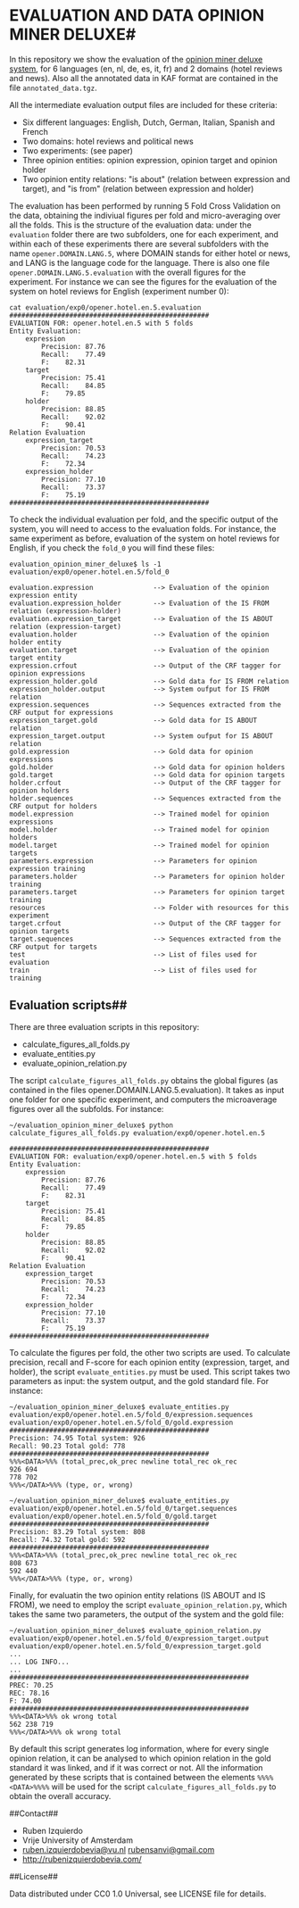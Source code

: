 # EVALUATION AND DATA OPINION MINER DELUXE#

In this repository we show the evaluation of the [opinion miner deluxe system](https://github.com/rubenIzquierdo/opinion_miner_deluxePP), for 6 languages (en, nl, de, es, it, fr) and 2 domains (hotel reviews and news).
Also all the annotated data in KAF format are contained in the file `annotated_data.tgz`.

All the intermediate evaluation output files are included for these criteria:

+ Six different languages: English, Dutch, German, Italian, Spanish and French
+ Two domains: hotel reviews and political news
+ Two experiments: (see paper)
+ Three opinion entities: opinion expression, opinion target and opinion holder
+ Two opinion entity relations: "is about" (relation between expression and target), and "is from" (relation between expression and holder)

The evaluation has been performed by running 5 Fold Cross Validation on the data, obtaining the indiviual figures per fold and micro-averaging over all the folds. This is the structure
of the evaluation data: under the `evaluation` folder there are two subfolders, one for each experiment, and within each of these experiments there are several subfolders with the
name `opener.DOMAIN.LANG.5`, where DOMAIN stands for either hotel or news, and LANG is the language code for the language. There is also one file `opener.DOMAIN.LANG.5.evaluation` with
the overall figures for the experiment. For instance we can see the figures for the evaluation of the system on hotel reviews for English (experiment number 0):
```shell
cat evaluation/exp0/opener.hotel.en.5.evaluation 
##################################################
EVALUATION FOR: opener.hotel.en.5 with 5 folds
Entity Evaluation:
	expression
		Precision: 87.76
		Recall:    77.49
		F:    82.31
	target
		Precision: 75.41
		Recall:    84.85
		F:    79.85
	holder
		Precision: 88.85
		Recall:    92.02
		F:    90.41
Relation Evaluation
	expression_target
		Precision: 70.53
		Recall:    74.23
		F:    72.34
	expression_holder
		Precision: 77.10
		Recall:    73.37
		F:    75.19
##################################################
```

To check the individual evaluation per fold, and the specific output of the system, you will need to access to the evaluation folds. For instance, the same experiment as before, evaluation
of the system on hotel reviews for English, if you check the `fold_0` you will find these files:
```
evaluation_opinion_miner_deluxe$ ls -1 evaluation/exp0/opener.hotel.en.5/fold_0

evaluation.expression               --> Evaluation of the opinion expression entity
evaluation.expression_holder        --> Evaluation of the IS FROM relation (expression-holder)
evaluation.expression_target        --> Evaluation of the IS ABOUT relation (expression-target)
evaluation.holder                   --> Evaluation of the opinion holder entity
evaluation.target                   --> Evaluation of the opinion target entity
expression.crfout                   --> Output of the CRF tagger for opinion expressions
expression_holder.gold              --> Gold data for IS FROM relation
expression_holder.output            --> System oufput for IS FROM relation
expression.sequences                --> Sequences extracted from the CRF output for expressions
expression_target.gold              --> Gold data for IS ABOUT relation
expression_target.output            --> System oufput for IS ABOUT relation
gold.expression                     --> Gold data for opinion expressions
gold.holder                         --> Gold data for opinion holders
gold.target                         --> Gold data for opinion targets
holder.crfout                       --> Output of the CRF tagger for opinion holders
holder.sequences                    --> Sequences extracted from the CRF output for holders
model.expression                    --> Trained model for opinion expressions
model.holder                        --> Trained model for opinion holders
model.target                        --> Trained model for opinion targets
parameters.expression               --> Parameters for opinion expression training
parameters.holder                   --> Parameters for opinion holder training
parameters.target                   --> Parameters for opinion target training
resources                           --> Folder with resources for this experiment
target.crfout                       --> Output of the CRF tagger for opinion targets
target.sequences                    --> Sequences extracted from the CRF output for targets
test                                --> List of files used for evaluation
train                               --> List of files used for training
```

## Evaluation scripts##

There are three evaluation scripts in this repository:

+ calculate_figures_all_folds.py
+ evaluate_entities.py
+ evaluate_opinion_relation.py

The script `calculate_figures_all_folds.py` obtains the global figures (as contained in the files opener.DOMAIN.LANG.5.evaluation). It takes as input one
folder for one specific experiment, and computers the microaverage figures over all the subfolds. For instance:
```shell
~/evaluation_opinion_miner_deluxe$ python calculate_figures_all_folds.py evaluation/exp0/opener.hotel.en.5

##################################################
EVALUATION FOR: evaluation/exp0/opener.hotel.en.5 with 5 folds
Entity Evaluation:
	expression
		Precision: 87.76
		Recall:    77.49
		F:    82.31
	target
		Precision: 75.41
		Recall:    84.85
		F:    79.85
	holder
		Precision: 88.85
		Recall:    92.02
		F:    90.41
Relation Evaluation
	expression_target
		Precision: 70.53
		Recall:    74.23
		F:    72.34
	expression_holder
		Precision: 77.10
		Recall:    73.37
		F:    75.19
##################################################
```

To calculate the figures per fold, the other two scripts are used. To calculate precision, recall and F-score for each opinion entity (expression, target, and holder), the script `evaluate_entities.py` must be used. This script
takes two parameters as input: the system output, and the gold standard file. For instance:
```
~/evaluation_opinion_miner_deluxe$ evaluate_entities.py evaluation/exp0/opener.hotel.en.5/fold_0/expression.sequences evaluation/exp0/opener.hotel.en.5/fold_0/gold.expression 
##################################################
Precision: 74.95 Total system: 926
Recall: 90.23 Total gold: 778
##################################################
%%%<DATA>%%% (total_prec,ok_prec newline total_rec ok_rec
926 694
778 702
%%%</DATA>%%% (type, or, wrong)

~/evaluation_opinion_miner_deluxe$ evaluate_entities.py evaluation/exp0/opener.hotel.en.5/fold_0/target.sequences evaluation/exp0/opener.hotel.en.5/fold_0/gold.target 
##################################################
Precision: 83.29 Total system: 808
Recall: 74.32 Total gold: 592
##################################################
%%%<DATA>%%% (total_prec,ok_prec newline total_rec ok_rec
808 673
592 440
%%%</DATA>%%% (type, or, wrong)
```

Finally, for evaluatin the two opinion entity relations (IS ABOUT and IS FROM), we need to employ the script `evaluate_opinion_relation.py`, which takes the same two parameters, the output of
the system and the gold file:
```
~/evaluation_opinion_miner_deluxe$ evaluate_opinion_relation.py evaluation/exp0/opener.hotel.en.5/fold_0/expression_target.output evaluation/exp0/opener.hotel.en.5/fold_0/expression_target.gold 
...
... LOG INFO...
...
############################################################
PREC: 70.25
REC: 78.16
F: 74.00
############################################################
%%%<DATA>%%% ok wrong total
562 238 719
%%%</DATA>%%% ok wrong total
```
By default this script generates log information, where for every single opinion relation, it can be analysed to which opinion relation in the gold standard it was linked, and if it was correct or not.
All the information generated by these scripts that is contained between the elements `%%%%<DATA>%%%%` will be used for the script `calculate_figures_all_folds.py` to obtain the overall accuracy.


##Contact##
* Ruben Izquierdo
* Vrije University of Amsterdam
* ruben.izquierdobevia@vu.nl  rubensanvi@gmail.com
* http://rubenizquierdobevia.com/

##License##

Data distributed under CC0 1.0 Universal, see LICENSE file for details.


